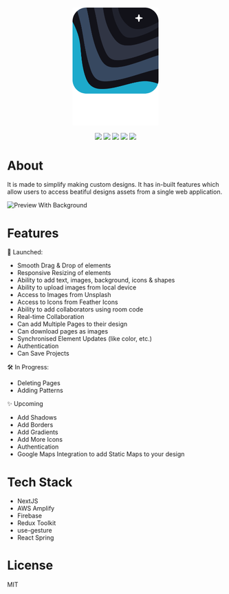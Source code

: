 <p align="center">
    <img width="200px" src="https://github.com/Keshraf/sigma/blob/main/public/images/Sigma%20Logo%20Full.png?raw=true">
    <p align="center">
        <img src="https://img.shields.io/badge/version-0.0.1--alpha-c6b5ff">
        <img src="https://img.shields.io/tokei/lines/github/Keshraf/sigma?color=ffb5f5">
        <img src="https://img.shields.io/github/license/Keshraf/sigma?color=75ff73">
        <img src="https://img.shields.io/github/languages/top/Keshraf/sigma?color=f7df1e">
        <img src="https://img.shields.io/github/languages/code-size/Keshraf/sigma?color=%235e6cff&label=size">
    </p>
</p>

# About

It is made to simplify making custom designs. It has in-built features which allow users to access beatiful designs assets from a single web application.

![Preview With Background](https://user-images.githubusercontent.com/82109991/193294707-e6cf3234-dae3-4453-a388-d35e39eb1351.png)

# Features

🚀 Launched: 

- Smooth Drag & Drop of elements
- Responsive Resizing of elements
- Ability to add text, images, background, icons & shapes
- Ability to upload images from local device
- Access to Images from Unsplash
- Access to Icons from Feather Icons
- Ability to add collaborators using room code
- Real-time Collaboration
- Can add Multiple Pages to their design
- Can download pages as images
- Synchronised Element Updates (like color, etc.)
- Authentication
- Can Save Projects

🛠 In Progress:

- Deleting Pages
- Adding Patterns

✨ Upcoming

- Add Shadows
- Add Borders
- Add Gradients
- Add More Icons
- Authentication
- Google Maps Integration to add Static Maps to your design

# Tech Stack

- NextJS
- AWS Amplify
- Firebase
- Redux Toolkit
- use-gesture
- React Spring

# License

MIT
